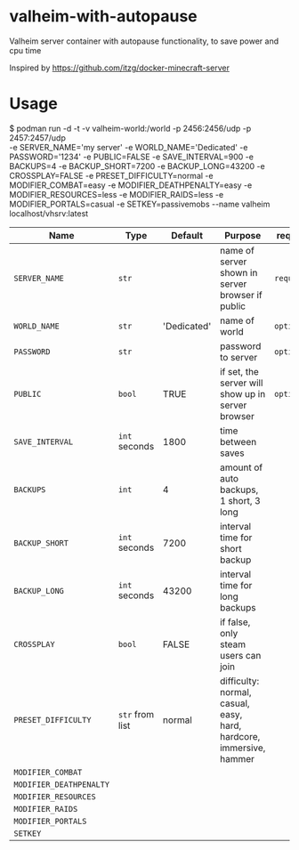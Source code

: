 # valheim-with-autopause
Valheim server container with autopause functionality, to save power and cpu time

Inspired by https://github.com/itzg/docker-minecraft-server

# Usage
$ podman run -d -t -v valheim-world:/world -p 2456:2456/udp -p 2457:2457/udp \
-e SERVER_NAME='my server'
-e WORLD_NAME='Dedicated'
-e PASSWORD='1234'
-e PUBLIC=FALSE
-e SAVE_INTERVAL=900
-e BACKUPS=4
-e BACKUP_SHORT=7200
-e BACKUP_LONG=43200
-e CROSSPLAY=FALSE
-e PRESET_DIFFICULTY=normal
-e MODIFIER_COMBAT=easy
-e MODIFIER_DEATHPENALTY=easy
-e MODIFIER_RESOURCES=less
-e MODIFIER_RAIDS=less
-e MODIFIER_PORTALS=casual
-e SETKEY=passivemobs
--name valheim localhost/vhsrv:latest


| Name | Type | Default | Purpose | req/opt |
|----------|----------|-------|---|--|
| `SERVER_NAME` | `str` | | name of server shown in server browser if public | `required` |
| `WORLD_NAME` | `str` | 'Dedicated' | name of world | `optional` |
| `PASSWORD` | `str` | | password to server | `optional` |
| `PUBLIC` | `bool` | TRUE | if set, the server will show up in server browser | `optional` |
| `SAVE_INTERVAL` | `int` seconds | 1800 | time between saves |
| `BACKUPS` | `int` | 4 | amount of auto backups, 1 short, 3 long |
| `BACKUP_SHORT` | `int` seconds | 7200 | interval time for short backup |
| `BACKUP_LONG` | `int` seconds | 43200 | interval time for long backups |
| `CROSSPLAY` | `bool` | FALSE | if false, only steam users can join |
| `PRESET_DIFFICULTY` | `str` from list | normal | difficulty: normal, casual, easy, hard, hardcore, immersive, hammer |
| `MODIFIER_COMBAT` |
| `MODIFIER_DEATHPENALTY` |   
| `MODIFIER_RESOURCES` |   
| `MODIFIER_RAIDS` |  
| `MODIFIER_PORTALS` |
| `SETKEY` |
